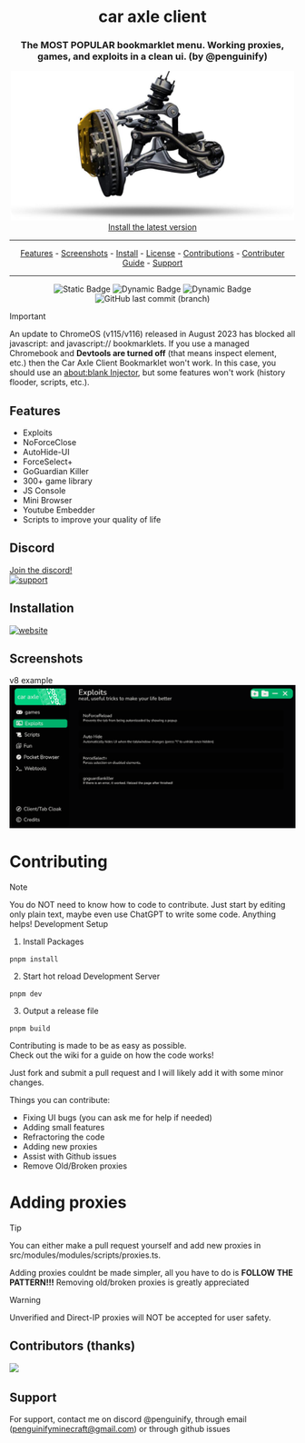 <div align="center">
 
# car axle client
### The **MOST POPULAR** bookmarklet menu. Working proxies, games, and exploits in a clean ui. (by @penguinify)
 
 <img src="docs/caraxle.png" alt="drawing" width="500"/><br>
<a href="https://car-axle-client.github.io">Install the latest version</a>
<hr>
<p align="center">
  <a href="#features">Features</a>
  -
  <a href="#screenshots">Screenshots</a>
  -
  <a href="https://car-axle-client.github.io">Install</a>
  -
  <a href="https://github.com/car-axle-client/car-axle-client?tab=GPL-3.0-1-ov-file">License</a>
  -
  <a href="https://github.com/car-axle-client/car-axle-client/graphs/contributors">Contributions</a>
  -
   <a href="#contributing">Contributer Guide</a>
  -
  <a href="#support">Support</a>
</p>
<hr>

![Static Badge](https://img.shields.io/badge/certified-trash-734422?style=plastic) ![Dynamic Badge](https://tokei.rs/b1/github/car-axle-client/car-axle-client) ![Dynamic Badge](https://img.shields.io/github/actions/workflow/status/car-axle-client/car-axle-client/webpack.yml?style=plastic) ![GitHub last commit (branch)](https://img.shields.io/github/last-commit/car-axle-client/car-axle-client/main?style=plastic)

</div>

> [!IMPORTANT]
> An update to ChromeOS (v115/v116) released in August 2023 has blocked all javascript: and javascript:// bookmarklets. If you use a managed Chromebook and **Devtools are turned off** (that means inspect element, etc.) then the Car Axle Client Bookmarklet won't work. In this case, you should use an [about:blank Injector](https://disnos9.github.io/jsinject/), but some features won't work (history flooder, scripts, etc.).

## Features
<!-- hopefully this is a list -->
-   Exploits
 - NoForceClose
 - AutoHide-UI
 - ForceSelect+
 - GoGuardian Killer
-   300+ game library
-   JS Console
-   Mini Browser
-   Youtube Embedder
-   Scripts to improve your quality of life

## Discord

[Join the discord!](https://discord.gg/nac46r6Qn7)  
 [![support][support-image]][support-invite]

## Installation

[![website][install-img]][install-web]

## Screenshots
<!-- i changed to v8 because the image should update, idk why its not yet -->
v8 example
![App Screenshot](docs/dark.png)


<!-- dead repo -->
<!-- ## Hosting the games yourself DEAD

 go here: https://github.com/car-axle-client/gay-hosting-v3 -->


<!-- removed because it is basically useless, add back if wanted -->
<!-- # people with write access

-   [@penguinify](https://github.com/Penguinify) main developer
-   [@disnos9](https://github.com/disnos9) side developer -->

# Contributing
> [!NOTE]
> You do NOT need to know how to code to contribute. Just start by editing only plain text, maybe even use ChatGPT to write some code. Anything helps!
Development Setup

1. Install Packages

```
pnpm install
```

2. Start hot reload Development Server

```
pnpm dev
```

3. Output a release file

```
pnpm build
```

Contributing is made to be as easy as possible.  
Check out the wiki for a guide on how the code works!

Just fork and submit a pull request and I will likely add it with some minor changes.

Things you can contribute:

-   Fixing UI bugs (you can ask me for help if needed)
-   Adding small features
-   Refractoring the code
-   Adding new proxies
-   Assist with Github issues
-   Remove Old/Broken proxies
  
# Adding proxies
> [!TIP]
> You can either make a pull request yourself and add new proxies in src/modules/modules/scripts/proxies.ts.

Adding proxies couldnt be made simpler, all you have to do is **FOLLOW THE PATTERN!!!**
Removing old/broken proxies is greatly appreciated

> [!WARNING]
> Unverified and Direct-IP proxies will NOT be accepted for user safety.

## Contributors (thanks)

<a href="https://github.com/car-axle-client/car-axle-client/graphs/contributors">
  <img src="https://contrib.rocks/image?repo=car-axle-client/car-axle-client" />
</a>

## Support

For support, contact me on discord @penguinify, through email (penguinifyminecraft@gmail.com) or through github issues

[support-invite]: https://discord.gg/QnxQUdEAUM
[support-image]: https://invidget.switchblade.xyz/QnxQUdEAUM
[install-img]: docs/installbutton.png
[install-web]: https://car-axle-client.github.io
